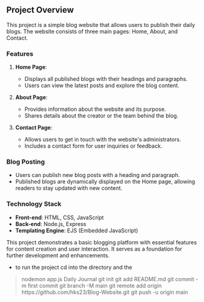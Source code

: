 ## Project Overview

This project is a simple blog website that allows users to publish their daily blogs. The website consists of three main pages: Home, About, and Contact.

### Features

1. **Home Page**:
   - Displays all published blogs with their headings and paragraphs.
   - Users can view the latest posts and explore the blog content.

2. **About Page**:
   - Provides information about the website and its purpose.
   - Shares details about the creator or the team behind the blog.

3. **Contact Page**:
   - Allows users to get in touch with the website's administrators.
   - Includes a contact form for user inquiries or feedback.

### Blog Posting

- Users can publish new blog posts with a heading and paragraph.
- Published blogs are dynamically displayed on the Home page, allowing readers to stay updated with new content.

### Technology Stack

- **Front-end**: HTML, CSS, JavaScript
- **Back-end**: Node.js, Express
- **Templating Engine**: EJS (Embedded JavaScript)

This project demonstrates a basic blogging platform with essential features for content creation and user interaction. It serves as a foundation for further development and enhancements.

- to run the project cd into the directory and the 
> nodemon app.js D a i l y   J o u r n a l  
 g i t  
 i n i t  
 g i t  
 a d d  
 R E A D M E . m d  
 g i t  
 c o m m i t  
 - m  
 f i r s t   c o m m i t  
 g i t  
 b r a n c h  
 - M  
 m a i n  
 g i t  
 r e m o t e  
 a d d  
 o r i g i n  
 h t t p s : / / g i t h u b . c o m / h k s 2 3 / B l o g - W e b s i t e . g i t  
 g i t  
 p u s h  
 - u  
 o r i g i n  
 m a i n  
 
